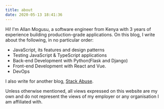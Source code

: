 ```yaml
---
title: about
date: 2020-05-13 18:41:36
---
```

Hi! I'm Allan Mogusu, a software engineer from Kenya with 3 years of experience building production-grade applications. On this blog, I write about the following, in no particular order:

* JavaScript, its features and design patterns
* Testing JavaScript & TypeScript applications
* Back-end Development with Python(Flask and Django)
* Front-end Development with React and Vue.
* DevOps

I also write for another blog, [Stack Abuse](https://stackabuse.com/author/allan/).

Unless otherwise mentioned, all views expressed on this website are my own and do not represent the views of my employer or any organisation I am affiliated with.
